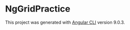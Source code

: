 # NgGridPractice

This project was generated with [Angular CLI](https://github.com/angular/angular-cli) version 9.0.3.
